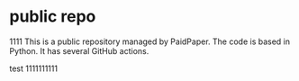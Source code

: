 # public repo
1111
This is a public repository managed by PaidPaper. The code is based in Python. It has several GitHub actions.

test 1111111111
